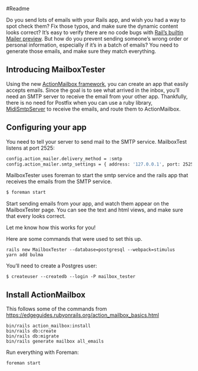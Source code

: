 #Readme

Do you send lots of emails with your Rails app, and wish you had a way to spot check them? Fix those typos, and make sure the dynamic content looks correct? It’s easy to verify there are no code bugs with [Rail’s builtin Mailer preview](https://guides.rubyonrails.org/action_mailer_basics.html#previewing-emails). But how do you prevent sending someone’s wrong order or personal information, especially if it’s in a batch of emails? You need to generate those emails, and make sure they match everything.

## Introducing MailboxTester
Using the new [ActionMailbox framework](https://guides.rubyonrails.org/action_mailbox_basics.html), you can create an app that easily accepts emails. Since the goal is to see what arrived in the inbox, you’ll need an SMTP server to receive the email from your other app. Thankfully, there is no need for Postfix when you can use a ruby library, [MidiSmtpServer](https://midi-smtp-server.readthedocs.io) to receive the emails, and route them to ActionMailbox.  

## Configuring your app
You need to tell your server to send mail to the SMTP service. MailboxTest listens at port 2525:
```bash
config.action_mailer.delivery_method = :smtp
config.action_mailer.smtp_settings = { address: '127.0.0.1', port: 2525 } 
```

MailboxTester uses foreman to start the smtp service and the rails app that receives the emails from the SMTP service.
```bash
$ foreman start
```

Start sending emails from your app, and watch them appear on the MailboxTester page. You can see the text and html views, and make sure that every looks correct.

Let me know how this works for you!

Here are some commands that were used to set this up.

```shell script
rails new MailboxTester --database=postgresql --webpack=stimulus
yarn add bulma
```

You’ll need to create a Postgres user:
```shell script
$ createuser --createdb --login -P mailbox_tester
```

## Install ActionMailbox 

This follows some of the commands from https://edgeguides.rubyonrails.org/action_mailbox_basics.html

```shell script
bin/rails action_mailbox:install
bin/rails db:create
bin/rails db:migrate
bin/rails generate mailbox all_emails
```

Run everything with Foreman:
```shell script
foreman start
```

